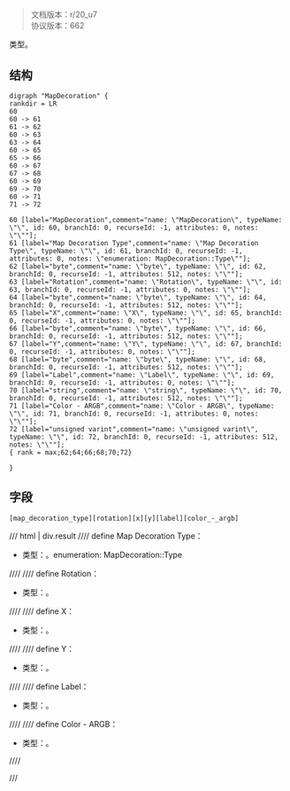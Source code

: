 # <!-- md:samp MapDecoration -->

> 文档版本：r/20_u7<br/>协议版本：662

<!-- md:samp MapDecoration -->类型。

## 结构

```viz
digraph "MapDecoration" {
rankdir = LR
60
60 -> 61
61 -> 62
60 -> 63
63 -> 64
60 -> 65
65 -> 66
60 -> 67
67 -> 68
60 -> 69
69 -> 70
60 -> 71
71 -> 72

60 [label="MapDecoration",comment="name: \"MapDecoration\", typeName: \"\", id: 60, branchId: 0, recurseId: -1, attributes: 0, notes: \"\""];
61 [label="Map Decoration Type",comment="name: \"Map Decoration Type\", typeName: \"\", id: 61, branchId: 0, recurseId: -1, attributes: 0, notes: \"enumeration: MapDecoration::Type\""];
62 [label="byte",comment="name: \"byte\", typeName: \"\", id: 62, branchId: 0, recurseId: -1, attributes: 512, notes: \"\""];
63 [label="Rotation",comment="name: \"Rotation\", typeName: \"\", id: 63, branchId: 0, recurseId: -1, attributes: 0, notes: \"\""];
64 [label="byte",comment="name: \"byte\", typeName: \"\", id: 64, branchId: 0, recurseId: -1, attributes: 512, notes: \"\""];
65 [label="X",comment="name: \"X\", typeName: \"\", id: 65, branchId: 0, recurseId: -1, attributes: 0, notes: \"\""];
66 [label="byte",comment="name: \"byte\", typeName: \"\", id: 66, branchId: 0, recurseId: -1, attributes: 512, notes: \"\""];
67 [label="Y",comment="name: \"Y\", typeName: \"\", id: 67, branchId: 0, recurseId: -1, attributes: 0, notes: \"\""];
68 [label="byte",comment="name: \"byte\", typeName: \"\", id: 68, branchId: 0, recurseId: -1, attributes: 512, notes: \"\""];
69 [label="Label",comment="name: \"Label\", typeName: \"\", id: 69, branchId: 0, recurseId: -1, attributes: 0, notes: \"\""];
70 [label="string",comment="name: \"string\", typeName: \"\", id: 70, branchId: 0, recurseId: -1, attributes: 512, notes: \"\""];
71 [label="Color - ARGB",comment="name: \"Color - ARGB\", typeName: \"\", id: 71, branchId: 0, recurseId: -1, attributes: 0, notes: \"\""];
72 [label="unsigned varint",comment="name: \"unsigned varint\", typeName: \"\", id: 72, branchId: 0, recurseId: -1, attributes: 512, notes: \"\""];
{ rank = max;62;64;66;68;70;72}

}

```

## 字段

```title='MapDecoration'
[map_decoration_type][rotation][x][y][label][color_-_argb]
```

/// html | div.result
//// define
Map Decoration Type：<!-- md:samp byte -->

- 类型：<!-- md:samp byte -->。enumeration: MapDecoration::Type


////
//// define
Rotation：<!-- md:samp byte -->

- 类型：<!-- md:samp byte -->。


////
//// define
X：<!-- md:samp byte -->

- 类型：<!-- md:samp byte -->。


////
//// define
Y：<!-- md:samp byte -->

- 类型：<!-- md:samp byte -->。


////
//// define
Label：<!-- md:samp string -->

- 类型：<!-- md:samp string -->。


////
//// define
Color - ARGB：<!-- md:samp unsigned varint -->

- 类型：<!-- md:samp unsigned varint -->。


////

///

